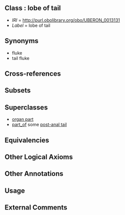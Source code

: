 
## Class : lobe of tail

 * *IRI* = http://purl.obolibrary.org/obo/UBERON_0013131
 * *Label* = lobe of tail

## Synonyms

 * fluke
 * tail fluke

## Cross-references


## Subsets


## Superclasses

 * [organ part](../../UBERON/64/UBERON_0000064.md)
 * [part_of](../../BFO/50/BFO_0000050.md) some [post-anal tail](../../UBERON/12/UBERON_0007812.md)

## Equivalencies


## Other Logical Axioms


## Other Annotations


## Usage


## External Comments

